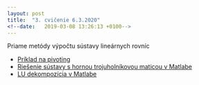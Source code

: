 ```yaml
---
layout: post
title:  "3. cvičenie 6.3.2020"
<!--date:   2019-03-08 13:26:13 +0100-->
---
```


Priame metódy výpočtu sústavy lineárnych rovníc
- [Príklad na pivoting](http://maslarova.github.io/cvicenie3/priklad_pivoting.pdf)
- [Riešenie sústavy s hornou trojuholníkovou maticou v Matlabe](http://maslarova.github.io/cvicenie3/troj_matice_priklad.m)<br />
- [LU dekompozícia v Matlabe](http://maslarova.github.io/cvicenie3/lu_decom.m)





